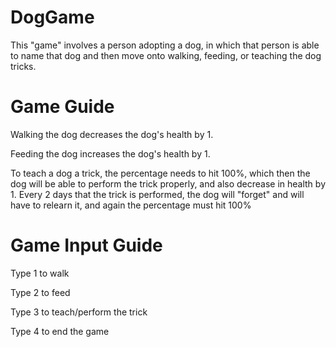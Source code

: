 # DogGame
This "game" involves a person adopting a dog, in which that person is able to name that dog and then move onto walking, feeding, or teaching the dog tricks.

# Game Guide
  
  Walking the dog decreases the dog's health by 1.
  
  Feeding the dog increases the dog's health by 1.
  
  To teach a dog a trick, the percentage needs to hit 100%, which then the dog will be able to perform the trick properly, and also decrease in health by 1. Every 2 days that the trick is performed, the dog will "forget" and will have to relearn it, and again the percentage must hit 100%
  
# Game Input Guide
  
  Type 1 to walk
  
  Type 2 to feed
  
  Type 3 to teach/perform the trick
  
  Type 4 to end the game
